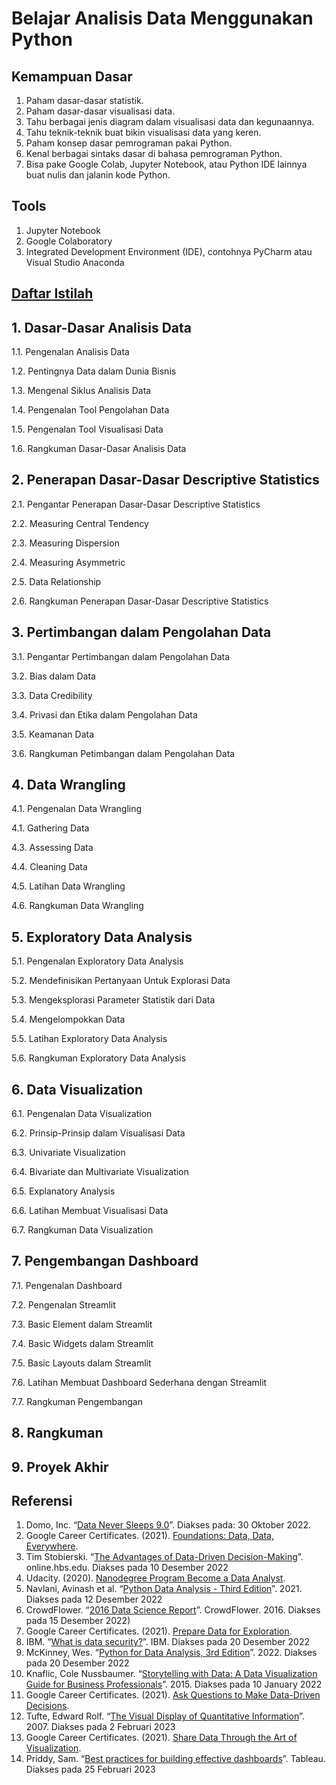 # Belajar Analisis Data Menggunakan Python
## Kemampuan Dasar
1. Paham dasar-dasar statistik.
2. Paham dasar-dasar visualisasi data.
3. Tahu berbagai jenis diagram dalam visualisasi data dan kegunaannya.
4. Tahu teknik-teknik buat bikin visualisasi data yang keren.
5. Paham konsep dasar pemrograman pakai Python.
6. Kenal berbagai sintaks dasar di bahasa pemrograman Python.
7. Bisa pake Google Colab, Jupyter Notebook, atau Python IDE lainnya buat nulis dan jalanin kode Python.
## Tools
1. Jupyter Notebook
2. Google Colaboratory
3. Integrated Development Environment (IDE), contohnya PyCharm atau Visual Studio Anaconda
## [Daftar Istilah](https://github.com/Haertanto/analisisdatapython/blob/main/Daftar%20Istilah.md)
## 1. Dasar-Dasar Analisis Data
1.1. Pengenalan Analisis Data 

1.2. Pentingnya Data dalam Dunia Bisnis 

1.3. Mengenal Siklus Analisis Data 

1.4. Pengenalan Tool Pengolahan Data 

1.5. Pengenalan Tool Visualisasi Data 

1.6. Rangkuman Dasar-Dasar Analisis Data
## 2. Penerapan Dasar-Dasar Descriptive Statistics
2.1. Pengantar Penerapan Dasar-Dasar Descriptive Statistics

2.2. Measuring Central Tendency

2.3. Measuring Dispersion

2.4. Measuring Asymmetric

2.5. Data Relationship

2.6. Rangkuman Penerapan Dasar-Dasar Descriptive Statistics
## 3. Pertimbangan dalam Pengolahan Data
3.1. Pengantar Pertimbangan dalam Pengolahan Data

3.2. Bias dalam Data

3.3. Data Credibility

3.4. Privasi dan Etika dalam Pengolahan Data

3.5. Keamanan Data

3.6. Rangkuman Petimbangan dalam Pengolahan Data
## 4. Data Wrangling
4.1. Pengenalan Data Wrangling

4.1. Gathering Data

4.3. Assessing Data

4.4. Cleaning Data

4.5. Latihan Data Wrangling

4.6. Rangkuman Data Wrangling
## 5. Exploratory Data Analysis
5.1. Pengenalan Exploratory Data Analysis

5.2. Mendefinisikan Pertanyaan Untuk Explorasi Data

5.3. Mengeksplorasi Parameter Statistik dari Data

5.4. Mengelompokkan Data

5.5. Latihan Exploratory Data Analysis

5.6. Rangkuman Exploratory Data Analysis
## 6. Data Visualization
6.1. Pengenalan Data Visualization

6.2. Prinsip-Prinsip dalam Visualisasi Data

6.3. Univariate Visualization

6.4. Bivariate dan Multivariate Visualization

6.5. Explanatory Analysis

6.6. Latihan Membuat Visualisasi Data

6.7. Rangkuman Data Visualization
## 7. Pengembangan Dashboard
7.1. Pengenalan Dashboard

7.2. Pengenalan Streamlit

7.3. Basic Element dalam Streamlit

7.4. Basic Widgets dalam Streamlit

7.5. Basic Layouts dalam Streamlit

7.6. Latihan Membuat Dashboard Sederhana dengan Streamlit

7.7. Rangkuman Pengembangan

## 8. Rangkuman
## 9. Proyek Akhir
## Referensi
1. Domo, Inc. “[Data Never Sleeps 9.0](https://www.domo.com/learn/infographic/data-never-sleeps-9)”. Diakses pada: 30 Oktober 2022. 
2. Google Career Certificates. (2021). [Foundations: Data, Data, Everywhere](https://www.coursera.org/learn/foundations-data?specialization=google-data-analytics). 
3. Tim Stobierski. “[The Advantages of Data-Driven Decision-Making](https://online.hbs.edu/blog/post/data-driven-decision-making)”. online.hbs.edu. Diakses pada 10 Desember 2022
4. Udacity. (2020). [Nanodegree Program Become a Data Analyst](https://www.udacity.com/course/data-analyst-nanodegree--nd002).
5. Navlani, Avinash et al.  “[Python Data Analysis - Third Edition](https://learning.oreilly.com/library/view/python-data-analysis/9781789955248/)”. 2021. Diakses pada 12 Desember 2022
6. CrowdFlower. “[2016 Data Science Report](https://www2.cs.uh.edu/~ceick/UDM/CFDS16.pdf)”. CrowdFlower. 2016. Diakses pada 15 Desember 2022)
7. Google Career Certificates. (2021). [Prepare Data for Exploration](https://www.coursera.org/learn/data-preparation).
8. IBM. “[What is data security?](https://www.ibm.com/id-en/topics/data-security)”. IBM. Diakses pada 20 Desember 2022
9. McKinney, Wes. “[Python for Data Analysis, 3rd Edition](https://learning.oreilly.com/library/view/python-for-data/9781098104023/)”. 2022. Diakses pada 20 Desember 2022
10. Knaflic, Cole Nussbaumer. “[Storytelling with Data: A Data Visualization Guide for Business Professionals](https://learning.oreilly.com/library/view/storytelling-with-data/9781119002253/)”. 2015. Diakses pada 10 January 2022
11. Google Career Certificates. (2021). [Ask Questions to Make Data-Driven Decisions](https://www.coursera.org/learn/ask-questions-make-decisions).
12. Tufte, Edward Rolf. “[The Visual Display of Quantitative Information](http://faculty.salisbury.edu/~jtanderson/teaching/cosc311/fa21/files/tufte.pdf)”. 2007. Diakses pada 2 Februari 2023
13. Google Career Certificates. (2021). [Share Data Through the Art of Visualization](https://www.coursera.org/learn/visualize-data?specialization=google-data-analytics).
14. Priddy, Sam. “[Best practices for building effective dashboards](https://www.tableau.com/blog/best-practices-for-building-effective-dashboards)”. Tableau. Diakses pada 25 Februari 2023
